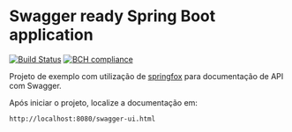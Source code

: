 # Swagger ready Spring Boot application

[![Build Status](https://travis-ci.com/raphaelbluteau/swagger-ready-spring-boot.svg?branch=master)](https://travis-ci.com/raphaelbluteau/swagger-ready-spring-boot)
[![BCH compliance](https://bettercodehub.com/edge/badge/raphaelbluteau/swagger-ready-spring-boot?branch=master)](https://bettercodehub.com/)

Projeto de exemplo com utilização de [springfox](https://github.com/springfox/springfox) para documentação de API com Swagger.

Após iniciar o projeto, localize a documentação em:

```
http://localhost:8080/swagger-ui.html
``` 
